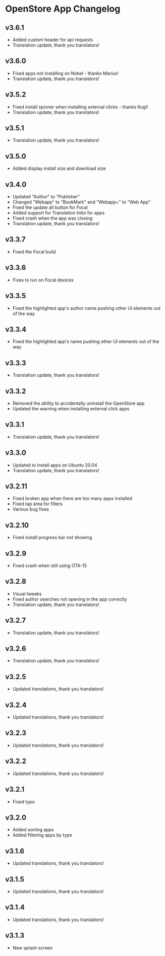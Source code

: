 # OpenStore App Changelog

## v3.6.1

- Added custom header for api requests
- Translation update, thank you translators!

## v3.6.0

- Fixed apps not installing on Nobel - thanks Marius!
- Translation update, thank you translators!

## v3.5.2

- Fixed install spinner when installing external clicks - thanks Kugi!
- Translation update, thank you translators!

## v3.5.1

- Translation update, thank you translators!

## v3.5.0

- Added display install size and download size

## v3.4.0

- Updated "Author" to "Publisher"
- Changed "Webapp" to "BookMark" and "Webapp+" to "Web App"
- Fixed the update all button for Focal
- Added support for Translation links for apps
- Fixed crash when the app was closing
- Translation update, thank you translators!

## v3.3.7

- Fixed the Focal build

## v3.3.6

- Fixes to run on Focal devices

## v3.3.5

- Fixed the highlighted app's author name pushing other UI elements out of the way

## v3.3.4

- Fixed the highlighted app's name pushing other UI elements out of the way

## v3.3.3

- Translation update, thank you translators!

## v3.3.2

- Removed the ability to accidentally uninstall the OpenStore app
- Updated the warning when installing external click apps

## v3.3.1

- Translation update, thank you translators!

## v3.3.0

- Updated to install apps on Ubuntu 20.04
- Translation update, thank you translators!

## v3.2.11

- Fixed broken app when there are too many apps installed
- Fixed tap area for filters
- Various bug fixes

## v3.2.10

- Fixed install progress bar not showing

## v3.2.9

- Fixed crash when still using OTA-15

## v3.2.8

- Visual tweaks
- Fixed author searches not opening in the app correctly
- Translation update, thank you translators!

## v3.2.7

- Translation update, thank you translators!

## v3.2.6

- Translation update, thank you translators!

## v3.2.5

- Updated translations, thank you translators!

## v3.2.4

- Updated translations, thank you translators!

## v3.2.3

- Updated translations, thank you translators!

## v3.2.2

- Updated translations, thank you translators!

## v3.2.1

- Fixed typo

## v3.2.0

- Added sorting apps
- Added filtering apps by type

## v3.1.6

- Updated translations, thank you translators!

## v3.1.5

- Updated translations, thank you translators!

## v3.1.4

- Updated translations, thank you translators!

## v3.1.3

- New splash screen
